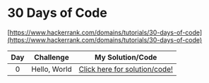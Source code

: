 # 30 Days of Code

[https://www.hackerrank.com/domains/tutorials/30-days-of-code](https://www.hackerrank.com/domains/tutorials/30-days-of-code)


|**Day**|               **Challenge**               |         **My Solution/Code**         |
|:-----:|:-----------------------------------------:|:------------------------------------:|
|0      | Hello, World                              | [Click here for solution/code!](https://github.com/marwin-ko/competitive_programming/blob/master/HackerRank/30_Days_of_Code/hello_world.md)|
